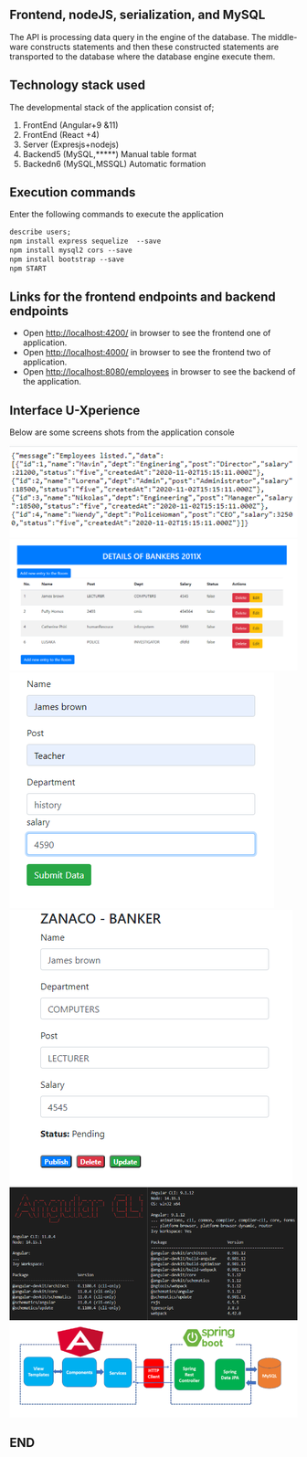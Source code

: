 ##  Frontend, nodeJS, serialization, and MySQL

The API is processing data query in the engine of the database. The middle-ware constructs statements and then these constructed statements are transported to the database where the database engine execute them. 

## Technology stack used

The developmental stack of the application consist of;

1. FrontEnd  (Angular+9 &11)
2. FrontEnd  (React +4)
3. Server    (Expresjs+nodejs)
4. Backend5  (MySQL,*****) Manual table format
5. Backedn6  (MySQL,MSSQL) Automatic formation

## Execution commands

Enter the following commands to execute the application

```
describe users;
npm install express sequelize  --save
npm install mysql2 cors --save
npm install bootstrap --save
npm START

```

## Links for the frontend endpoints and backend endpoints

- Open [http://localhost:4200/](http://localhost:4200/employees) in browser to see the frontend one of application.
- Open [http://localhost:4000/](http://localhost:4200/employees) in browser to see the frontend two of application.
- Open [http://localhost:8080/employees](http://localhost:8080/employees) in browser to see the backend of the application.

## Interface U-Xperience

 Below are some screens shots from the application console

![Mut#1 ](https://github.com/LINOSNCHENA/NodeAPI--Serialization-Angular-or-ReactJS/blob/master/uxViews/page1.png)
![Mut#2 ](https://github.com/LINOSNCHENA/NodeAPI--Serialization-Angular-or-ReactJS/blob/master/uxViews/page2.png)
![Mut#3 ](https://github.com/LINOSNCHENA/NodeAPI--Serialization-Angular-or-ReactJS/blob/master/uxViews/page3.png)
![Mut#4 ](https://github.com/LINOSNCHENA/NodeAPI--Serialization-Angular-or-ReactJS/blob/master/uxViews/page4.png)
![Mut#5 ](https://github.com/LINOSNCHENA/NodeAPI--Serialization-Angular-or-ReactJS/blob/master/uxViews/page5.png)
![Mut#6 ](https://github.com/LINOSNCHENA/NodeAPI--Serialization-Angular-or-ReactJS/blob/master/uxViews/page6.png)

## END